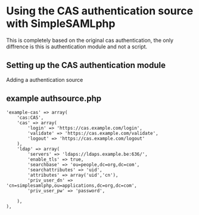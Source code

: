 Using the CAS authentication source with SimpleSAMLphp
==========================================================

This is completely based on the original cas authentication, 
the only diffrence is this is authentication module and not a script.

Setting up the CAS authentication module
----------------------------------

Adding a authentication source

example authsource.php
----------------------------------

	'example-cas' => array(
		'cas:CAS',
		'cas' => array(
			'login' => 'https://cas.example.com/login',
			'validate' => 'https://cas.example.com/validate',
			'logout' => 'https://cas.example.com/logout'
		),
		'ldap' => array(
			'servers' => 'ldaps://ldaps.example.be:636/',
			'enable_tls' => true,
			'searchbase' => 'ou=people,dc=org,dc=com',
			'searchattributes' => 'uid',
			'attributes' => array('uid','cn'),
			'priv_user_dn' => 'cn=simplesamlphp,ou=applications,dc=org,dc=com',
			'priv_user_pw' => 'password',

		),
	),
